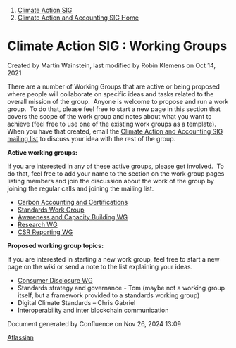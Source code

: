 1. [Climate Action SIG](index.html)
2. [Climate Action and Accounting SIG Home](Climate-Action-and-Accounting-SIG-Home_19005445.html)

# Climate Action SIG : Working Groups

Created by Martin Wainstein, last modified by Robin Klemens on Oct 14, 2021

There are a number of Working Groups that are active or being proposed where people will collaborate on specific ideas and tasks related to the overall mission of the group.  Anyone is welcome to propose and run a work group.  To do that, please feel free to start a new page in this section that covers the scope of the work group and notes about what you want to achieve (feel free to use one of the existing work groups as a template).  When you have that created, email the [Climate Action and Accounting SIG mailing list](https://lists.hyperledger.org/g/climate-sig) to discuss your idea with the rest of the group.

**Active working groups:**

If you are interested in any of these active groups, please get involved.  To do that, feel free to add your name to the section on the work group pages listing members and join the discussion about the work of the group by joining the regular calls and joining the mailing list.

- [Carbon Accounting and Certifications](Carbon-Accounting-and-Certification-WG_19005779.html)
- [Standards Work Group](Standards-WG_19005755.html)
- [Awareness and Capacity Building WG](https://lf-hyperledger.atlassian.net/wiki/display/CASIG/Awareness+and+Capacity+Building+WG)
- [Research WG](Research-WG_19006704.html)
- [CSR Reporting WG](CSR-Reporting-WG_19005758.html)

**Proposed working group topics:**

If you are interested in starting a new work group, feel free to start a new page on the wiki or send a note to the list explaining your ideas.

- [Consumer Disclosure WG](Consumer-Disclosure-WG_19005757.html)
- Standards strategy and governance - Tom (maybe not a working group itself, but a framework provided to a standards working group)
- Digital Climate Standards – Chris Gabriel
- Interoperability and inter blockchain communication

Document generated by Confluence on Nov 26, 2024 13:09

[Atlassian](http://www.atlassian.com/)
